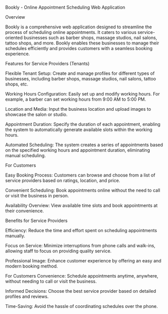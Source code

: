 Bookly - Online Appointment Scheduling Web Application

Overview

Bookly is a comprehensive web application designed to streamline the process of scheduling online appointments. It caters to various service-oriented businesses such as barber shops, massage studios, nail salons, tattoo shops, and more. Bookly enables these businesses to manage their schedules efficiently and provides customers with a seamless booking experience.

Features for Service Providers (Tenants)

Flexible Tenant Setup: Create and manage profiles for different types of businesses, including barber shops, massage studios, nail salons, tattoo shops, etc.

Working Hours Configuration: Easily set up and modify working hours. For example, a barber can set working hours from 9:00 AM to 5:00 PM.

Location and Media: Input the business location and upload images to showcase the salon or studio.

Appointment Duration: Specify the duration of each appointment, enabling the system to automatically generate available slots within the working hours.

Automated Scheduling: The system creates a series of appointments based on the specified working hours and appointment duration, eliminating manual scheduling.


For Customers

Easy Booking Process: Customers can browse and choose from a list of service providers based on ratings, location, and price.

Convenient Scheduling: Book appointments online without the need to call or visit the business in person.

Availability Overview: View available time slots and book appointments at their convenience.


Benefits for Service Providers

Efficiency: Reduce the time and effort spent on scheduling appointments manually.

Focus on Service: Minimize interruptions from phone calls and walk-ins, allowing staff to focus on providing quality service.

Professional Image: Enhance customer experience by offering an easy and modern booking method.


For Customers
Convenience: Schedule appointments anytime, anywhere, without needing to call or visit the business.

Informed Decisions: Choose the best service provider based on detailed profiles and reviews.

Time-Saving: Avoid the hassle of coordinating schedules over the phone.
